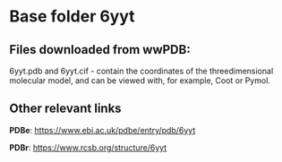 # Base folder 6yyt

## Files downloaded from wwPDB:

6yyt.pdb and 6yyt.cif - contain the coordinates of the threedimensional molecular model, and can be viewed with, for example, Coot or Pymol.



## Other relevant links 
**PDBe**:  https://www.ebi.ac.uk/pdbe/entry/pdb/6yyt
 
**PDBr**: https://www.rcsb.org/structure/6yyt 
